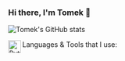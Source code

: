 ### Hi there, I'm Tomek 👋

![Tomek's GitHub stats](https://github-readme-stats.vercel.app/api?username=uhhtomek&show_icons=true&theme=radical)

Languages & Tools that I use:
<img align="left" alt="Python" width="26px" src="https://raw.githubusercontent.com/jmnote/z-icons/master/svg/python.svg"></code>
